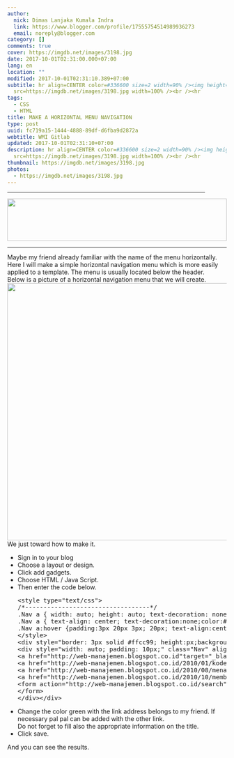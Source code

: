 ```yaml
---
author:
  nick: Dimas Lanjaka Kumala Indra
  link: https://www.blogger.com/profile/17555754514989936273
  email: noreply@blogger.com
category: []
comments: true
cover: https://imgdb.net/images/3198.jpg
date: 2017-10-01T02:31:00.000+07:00
lang: en
location: ""
modified: 2017-10-01T02:31:10.389+07:00
subtitle: hr align=CENTER color=#336600 size=2 width=90% /><img height=97
  src=https://imgdb.net/images/3198.jpg width=100% /><br /><hr
tags:
  - CSS
  - HTML
title: MAKE A HORIZONTAL MENU NAVIGATION
type: post
uuid: fc719a15-1444-4888-89df-d6fba9d2872a
webtitle: WMI Gitlab
updated: 2017-10-01T02:31:10+07:00
description: hr align=CENTER color=#336600 size=2 width=90% /><img height=97
  src=https://imgdb.net/images/3198.jpg width=100% /><br /><hr
thumbnail: https://imgdb.net/images/3198.jpg
photos:
  - https://imgdb.net/images/3198.jpg
---
```


<hr align="CENTER" color="#336600" size="2" width="90%"><img height="97" src="https://imgdb.net/images/3198.jpg" width="100%"><br><hr align="CENTER" color="#336600" size="10" width="100%">Maybe my friend already familiar with the name of the menu horizontally. Here I will make a simple horizontal navigation menu which is more easily applied to a template. The menu is usually located below the header.<br>Below is a picture of a horizontal navigation menu that we will create. <br><img align="left" src="http://3.bp.blogspot.com/_uuHQFukIkSY/TKfzP_BiaKI/AAAAAAAAAZk/P5OhaP9tS10/S1600-R/membuat-navigasi-horisontal.gif" height="" width="590"><br><br><br>We just toward how to make it. <br><ul><li> Sign in to your blog </li><li> Choose a layout or design. </li><li> Click add gadgets. </li><li> Choose HTML / Java Script. </li><li> Then enter the code below. </li><pre>&lt;style type="text/css"&gt;<br>/*----------------------------------*/<br>.Nav a { width: auto; height: auto; text-decoration: none; }<br>.Nav a { text-align: center; text-decoration:none;color:#ffffcc; padding:1px 20px 1px 20px;font-weight:bold; font-size:12px; }<br>.Nav a:hover {padding:3px 20px 3px; 20px; text-align:center; text-decoration:none; color:#000033; font-weight:bold; border:3px; background-color: #000000;}<br>&lt;/style&gt;<br>&lt;div style="border: 3px solid #ffcc99; height:px;background-color:#FF3366;"&gt;<br>&lt;div style="width: auto; padding: 10px;" class="Nav" align="left"&gt;<br>&lt;a href="http://web-manajemen.blogspot.co.id"target="_blank"&gt;&lt;span style="font-weight:bold; color:#FFFF00; "&gt;HOME&lt;/span&gt;&lt;/a&gt;<br>&lt;a href="http://web-manajemen.blogspot.co.id/2010/01/kode- warna.html"target="_blank"&gt;&lt;span style="font-weight:bold;color:#FFff00;"&gt;JUDUL1 &lt;/span&gt;&lt;/a&gt;<br>&lt;a href="http://web-manajemen.blogspot.co.id/2010/08/menambah-satu-kolom-di-bawah-header.html"target="_blank"&gt;&lt;span style="font-weight:bold; color:#FFff00;"&gt;JUDUL 2&lt;/span&gt;&lt;/a&gt;<br>&lt;a href="http://web-manajemen.blogspot.co.id/2010/10/membuat-menu-navigasi-horizontal.html"target="_blank"&gt;&lt;span style="font-weight:bold; color:#FFff00;"&gt;JUDUL 3&lt;/span&gt;&lt;/a&gt;<br>&lt;form action="http://web-manajemen.blogspot.co.id/search" id="searchform" method="get" style="display: inline; float:right; padding-right:10px; padding-bottom:px" &gt; &lt;input id="searchbox" maxlength="" name="q" onblur="if (this.value == "") {this.value = "Search...";}" onfocus="if (this.value == "Search...") {this.value = ""}" value="Search..." type="text" /&gt; &lt;input class="btn" name="" " value="search" type="submit" span style="font-weight:bold; font-size:12px; color:#ff3399" /&gt;<br>&lt;/form&gt;<br>&lt;/div&gt;&lt;/div&gt; </pre><li> Change the color green with the link address belongs to my friend. If necessary pal pal can be added with the other link. <br> Do not forget to fill also the appropriate information on the title. </li><li> Click save. </li></ul>And you can see the results.